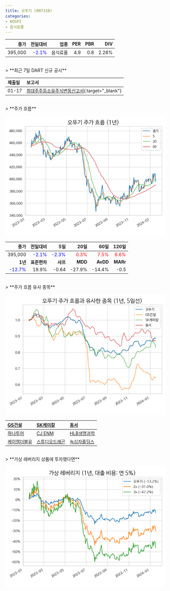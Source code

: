 ```yaml
---
title: 오뚜기 (007310)
categories:
- KOSPI
- 음식료품
---
```


|**종가**|**전일대비**|**업종**|**PER**|**PBR**|**DIV**|
|-------:|-----------:|-------:|------:|------:|------:|
|395,000|<span style="color: blue">-2.1%</span>|음식료품|4.9|0.8|2.28%|

<!-- more -->

<br>
> **최근 7일 DART 신규 공시<a id="dart"></a>**



|**제출일**|**보고서**|
|:-----|:-------|
|01-17|[최대주주등소유주식변동신고서](https://dart.fss.or.kr/dsaf001/main.do?rcpNo=20240117800140){:target="_blank"}|

<br>
> **주가 흐름<a id="price"></a>**

![007310](/assets/images/stock/007310.png)

|**종가**|**전일대비**|**5일**|**20일**|**60일**|**120일**|
|-------:|-----------:|------:|-------:|-------:|--------:|
| 395,000 | <span style="color: blue">-2.1%</span> | <span style="color: blue">-2.3%</span> | <span style="color: red">0.3%</span> | <span style="color: red">7.5%</span> | <span style="color: red">6.6%</span> |
|**1년**|**표준편차**|**샤프**|**MDD**|**AvDD**|**MARr**|
| <span style="color: blue">-12.7%</span> | 19.9% | -0.64 | -27.9% | -14.4% | -0.5 |

<br>
> **주가 흐름 유사 종목<a id="corr"></a>**

![007310](/assets/images/stock/007310_corr.png)

| [GS건설](/006360/) | [SK케미칼](/285130/) | [동서](/026960/) |
|:---------------------------------------|:---------------------------------------|:---------------------------------------|
| [하나투어](/039130/) | [CJ ENM](/035760/) | [HLB생명과학](/067630/) |
| [케이엠더블유](/032500/) | [스튜디오드래곤](/253450/) | [녹십자홀딩스](/005250/) |

<br>
> **가상 레버리지 상품에 투자했다면<a id="2x"></a>**

![007310](/assets/images/stock/007310_2x.png)

[^corr]: 상관계수를 이용하여 분석하였습니다.